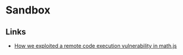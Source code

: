 # Sandbox

## Links

 - [How we exploited a remote code execution vulnerability in math.js](https://capacitorset.github.io/mathjs/)
